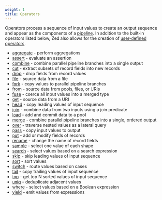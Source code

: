 ```yaml
---
weight: 1
title: Operators
---
```


Operators process a sequence of input values to create an output sequence
and appear as the components of a [pipeline](../pipeline-model.md). In addition to the built-in
operators listed below, Zed also allows for the creation of
[user-defined operators](../statements.md#operator-statements).

* [aggregate](aggregate.md) -  perform aggregations
* [assert](assert.md) - evaluate an assertion
* [combine](combine.md) - combine parallel pipeline branches into a single output
* [cut](cut.md) - extract subsets of record fields into new records
* [drop](drop.md) - drop fields from record values
* [file](from.md) - source data from a file
* [fork](fork.md) - copy values to parallel pipeline branches
* [from](from.md) - source data from pools, files, or URIs
* [fuse](fuse.md) - coerce all input values into a merged type
* [get](from.md) - source data from a URI
* [head](head.md) - copy leading values of input sequence
* [join](join.md) - combine data from two inputs using a join predicate
* [load](load.md) - add and commit data to a pool
* [merge](merge.md) - combine parallel pipeline branches into a single, ordered output
* [over](over.md) - traverse nested values as a lateral query
* [pass](pass.md) - copy input values to output
* [put](put.md) - add or modify fields of records
* [rename](rename.md) - change the name of record fields
* [sample](sample.md) - select one value of each shape
* [search](search.md) - select values based on a search expression
* [skip](skip.md) - skip leading values of input sequence
* [sort](sort.md) - sort values
* [switch](switch.md) -  route values based on cases
* [tail](tail.md) - copy trailing values of input sequence
* [top](top.md) - get top N sorted values of input sequence
* [uniq](uniq.md) - deduplicate adjacent values
* [where](where.md) - select values based on a Boolean expression
* [yield](yield.md) - emit values from expressions
